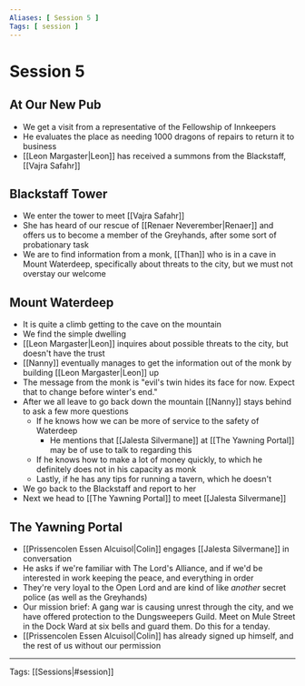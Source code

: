 ```yaml
---
Aliases: [ Session 5 ]
Tags: [ session ]
---
```


# Session 5

## At Our New Pub

- We get a visit from a representative of the Fellowship of Innkeepers
- He evaluates the place as needing 1000 dragons of repairs to return it to business
- [[Leon Margaster|Leon]] has received a summons from the Blackstaff, [[Vajra Safahr]]

## Blackstaff Tower

- We enter the tower to meet [[Vajra Safahr]]
- She has heard of our rescue of [[Renaer Neverember|Renaer]] and offers us to become a member of the Greyhands, after some sort of probationary task
- We are to find information from a monk, [[Than]] who is in a cave in Mount Waterdeep, specifically about threats to the city, but we must not overstay our welcome

## Mount Waterdeep

- It is quite a climb getting to the cave on the mountain
- We find the simple dwelling
- [[Leon Margaster|Leon]] inquires about possible threats to the city, but doesn't have the trust
- [[Nanny]] eventually manages to get the information out of the monk by building [[Leon Margaster|Leon]] up
- The message from the monk is "evil's twin hides its face for now. Expect that to change before winter's end."
- After we all leave to go back down the mountain [[Nanny]] stays behind to ask a few more questions
  - If he knows how we can be more of service to the safety of Waterdeep
    - He mentions that [[Jalesta Silvermane]] at [[The Yawning Portal]] may be of use to talk to regarding this
  - If he knows how to make a lot of money quickly, to which he definitely does not in his capacity as monk
  - Lastly, if he has any tips for running a tavern, which he doesn't
- We go back to the Blackstaff and report to her
- Next we head to [[The Yawning Portal]] to meet [[Jalesta Silvermane]]

## The Yawning Portal

- [[Prissencolen Essen Alcuisol|Colin]] engages [[Jalesta Silvermane]] in conversation
- He asks if we're familiar with The Lord's Alliance, and if we'd be interested in work keeping the peace, and everything in order
- They're very loyal to the Open Lord and are kind of like *another* secret police (as well as the Greyhands)
- Our mission brief: A gang war is causing unrest through the city, and we have offered protection to the Dungsweepers Guild. Meet on Mule Street in the Dock Ward at six bells and guard them. Do this for a tenday.
- [[Prissencolen Essen Alcuisol|Colin]] has already signed up himself, and the rest of us without our permission

---
Tags: [[Sessions|#session]]
